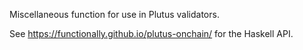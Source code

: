 Miscellaneous function for use in Plutus validators.

See https://functionally.github.io/plutus-onchain/ for the Haskell API.
